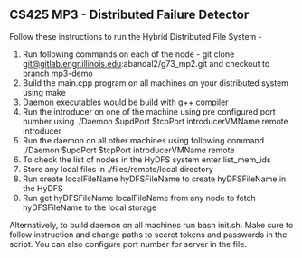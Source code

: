## CS425 MP3 - Distributed Failure Detector

  

Follow these instructions to run the Hybrid Distributed File System -

  

1. Run following commands on each of the node - 
git clone git@gitlab.engr.illinois.edu:abandal2/g73_mp2.git
and checkout to branch mp3-demo
2. Build the main.cpp program on all machines on your distributed system using
	make
3. Daemon executables would be build with g++ compiler
4. Run the introducer on one of the machine using pre configured port number using
    ./Daemon  $updPort  $tcpPort  introducerVMName  remote  introducer
5. Run the daemon on all other machines using following command
	./Daemon  $updPort  $tcpPort  introducerVMName  remote
6. To check the list of nodes in the HyDFS system enter list_mem_ids
7. Store any local files in ./files/remote/local directory
8. Run create localFileName hyDFSFileName to create hyDFSFileName in the HyDFS
9. Run get hyDFSFileName localFileName from any node to fetch hyDFSFileName to the local storage



Alternatively, to build daemon on all machines run bash init.sh. Make sure to follow instruction and change paths to secret tokens and passwords in the script. You can also configure port number for server in the file.